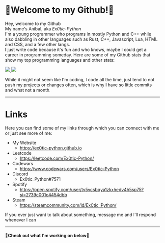 # 🐍Welcome to my Github!🐍

Hey, welcome to my Github   
My name's Anibal, aka *Ex0tic-Python*  
I'm a young programmer who programs in mostly Python and C++ while also dabbling in other languages such as Rust, C++, Javascript, Lua, HTML and CSS, and a few other langs.  
I just write code because it's fun and who knows, maybe I could get a career in programming someday.
Here are some of my Github stats that show my top programming languages and other stats:  

<a href="https://github.com/anuraghazra/github-readme-stats">
  <img src="https://github-readme-stats.vercel.app/api/top-langs/?username=Ex0tic-Python&langs_count=6&theme=dark&hide_border=true&card_width=500" />
</a>  
<a href="https://github.com/anuraghazra/github-readme-stats">
  <img src="https://github-readme-stats.vercel.app/api?username=Ex0tic-Python&hide=stars&count_private=true&show_icons=true&theme=dark&include_all_commits=true&hide_border=true" />
</a>

While it might not seem like I'm coding, I code all the time, just tend to not push my projects or changes often, which is why I have so little commits and what not a month.

---

# Links
Here you can find some of my links through which you can connect with me or just see more of me:
* My Website
    * https://ex0tic-python.github.io 
* Leetcode
    * https://leetcode.com/Ex0tic-Python/
* Codewars
    * https://www.codewars.com/users/Ex0tic-Python
* Discord
    * Ex0tic_Python#7571 
* Spotify
    * https://open.spotify.com/user/tv5vcsbqya1zkxhedv4h5sp75?si=2739c001c4454dbb
* Steam
    * https://steamcommunity.com/id/Ex0tic_Python/
 
If you ever just want to talk about something, message me and I'll respond whenever I can

---

#### 🔻Check out what I'm working on below🔻
